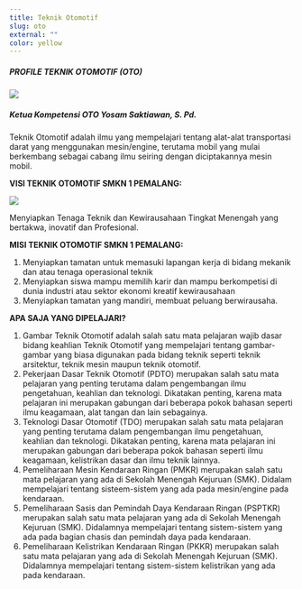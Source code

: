 ```yaml
---
title: Teknik Otomotif
slug: oto
external: ""
color: yellow
---
```

<!--StartFragment-->

##### **PROFILE TEKNIK OTOMOTIF (OTO)**

![](https://res.cloudinary.com/smkn1pml/image/upload/c_scale,w_411/v1655717016/Jurusan/TKRO/tkro2_pijf0w.png)

##### Ketua Kompetensi OTO Yosam Saktiawan, S. Pd.

Teknik Otomotif adalah ilmu yang mempelajari tentang alat-alat transportasi darat yang menggunakan mesin/engine, terutama mobil yang mulai berkembang sebagai cabang ilmu seiring dengan diciptakannya mesin mobil.

**VISI TEKNIK OTOMOTIF SMKN 1 PEMALANG:**

![](https://res.cloudinary.com/smkn1pml/image/upload/c_scale,w_342/v1655716903/Jurusan/TKRO/tkro1_kaqmp9.png)

Menyiapkan Tenaga Teknik dan Kewirausahaan Tingkat Menengah yang bertakwa, inovatif dan Profesional.

**MISI TEKNIK OTOMOTIF SMKN 1 PEMALANG:**

1. Menyiapkan tamatan untuk memasuki lapangan kerja di bidang mekanik dan atau tenaga operasional teknik
2. Menyiapkan siswa mampu memilih karir dan mampu berkompetisi di dunia industri atau sektor ekonomi kreatif kewirausahaan
3. Menyiapkan tamatan yang mandiri, membuat peluang berwirausaha.

**APA SAJA YANG DIPELAJARI?**

1. Gambar Teknik Otomotif adalah salah satu mata pelajaran wajib dasar bidang keahlian Teknik Otomotif yang mempelajari tentang gambar-gambar yang biasa digunakan pada bidang teknik seperti teknik arsitektur, teknik mesin maupun teknik otomotif.
2. Pekerjaan Dasar Teknik Otomotif (PDTO) merupakan salah satu mata pelajaran yang penting terutama dalam pengembangan ilmu pengetahuan, keahlian dan teknologi. Dikatakan penting, karena mata pelajaran ini merupakan gabungan dari beberapa pokok bahasan seperti ilmu keagamaan, alat tangan dan lain sebagainya.
3. Teknologi Dasar Otomotif (TDO) merupakan salah satu mata pelajaran yang penting terutama dalam pengembangan ilmu pengetahuan, keahlian dan teknologi. Dikatakan penting, karena mata pelajaran ini merupakan gabungan dari beberapa pokok bahasan seperti ilmu keagamaan, kelistrikan dasar dan ilmu teknik lainnya.
4. Pemeliharaan Mesin Kendaraan Ringan (PMKR) merupakan salah satu mata pelajaran yang ada di Sekolah Menengah Kejuruan (SMK). Didalam mempelajari tentang sisteem-sistem yang ada pada mesin/engine pada kendaraan.
5. Pemeliharaan Sasis dan Pemindah Daya Kendaraan Ringan (PSPTKR) merupakan salah satu mata pelajaran yang ada di Sekolah Menengah Kejuruan (SMK). Didalamnya mempelajari tentang sistem-sistem yang ada pada bagian chasis dan pemindah daya pada kendaraan.
6. Pemeliharaan Kelistrikan Kendaraan Ringan (PKKR) merupakan salah satu mata pelajaran yang ada di Sekolah Menengah Kejuruan (SMK). Didalamnya mempelajari tentang sistem-sistem kelistrikan yang ada pada kendaraan.

<!--EndFragment-->